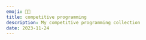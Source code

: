 ```yaml
---
emoji: 🏃🏻
title: competitive programming 
description: My competitive programming collection
date: 2023-11-24
---
```


